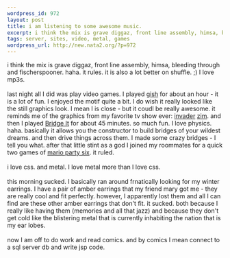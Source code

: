 ```yaml
--- 
wordpress_id: 972
layout: post
title: i am listening to some awesome music.
excerpt: i think the mix is grave diggaz, front line assembly, himsa, bleeding through and fischerspooner. haha. it rules. it is also a lot better on shuffle. ;) I love mp3s. last night all I did was play video games. I played gish for about an hour - it is a lot of fun. I enjoyed the motif quite a bit. I do wish it really looked like the still gra...
tags: server, sites, video, metal, games
wordpress_url: http://new.nata2.org/?p=972
---
```

i think the mix is grave diggaz, front line assembly, himsa, bleeding through and fischerspooner. haha. it rules. it is also a lot better on shuffle. ;) I love mp3s.<br>
<br>
last night all I did was play video games. I played <a href="http://www.chroniclogic.com/gish/">gish</a> for about an hour - it is a lot of fun. I enjoyed the motif quite a bit. I do wish it really looked like the still graphics look. I mean I is close - but it coudl be really awesome. it reminds me of the graphics from my favorite tv show ever: <a href="http://www.tvtome.com/InvaderZIM/">invader</a> <a href="http://www.nick.com/all_nick/tv_supersites/zim/">zim</a>. and then I played <a href="http://www.chroniclogic.com/index.htm?bridgeit.htm">Bridge It</a> for about 45 minutes. so much fun. I love physics. haha. basically it allows you the constructor to build bridges of your wildest dreams. and then drive things across them. I made some crazy bridges - I tell you what. after that little stint as a god I joined my roommates for a quick two games of <a href="http://cube.ign.com/articles/570/570749p1.html">mario party six</a>. it ruled.<br>
<br>
i love css. and metal. I love metal more than I love css.<br>
<br>
this morning sucked. I basically ran around frnatically looking for my winter earrings. I have a pair of amber earrings that my friend mary got me - they are really cool and fit perfectly. however, I apparently lost them and all I can find are these other amber earrings that don't fit. it sucked. both because I really like having them (memories and all that jazz) and because they don't get cold like the blistering metal that is currently inhabiting the nation that is my ear lobes.<br>
<br>
now I am off to do work and read comics. and by comics I mean connect to a sql server db and write jsp code.
